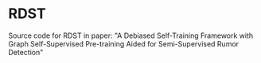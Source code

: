 # RDST
Source code for RDST in paper: "A Debiased Self-Training Framework with Graph Self-Supervised Pre-training Aided for Semi-Supervised Rumor Detection"
